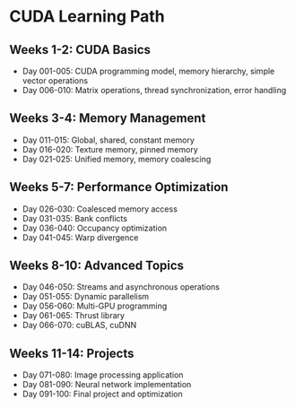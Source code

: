 # CUDA Learning Path

## Weeks 1-2: CUDA Basics
- Day 001-005: CUDA programming model, memory hierarchy, simple vector operations
- Day 006-010: Matrix operations, thread synchronization, error handling

## Weeks 3-4: Memory Management
- Day 011-015: Global, shared, constant memory
- Day 016-020: Texture memory, pinned memory
- Day 021-025: Unified memory, memory coalescing

## Weeks 5-7: Performance Optimization
- Day 026-030: Coalesced memory access
- Day 031-035: Bank conflicts
- Day 036-040: Occupancy optimization
- Day 041-045: Warp divergence

## Weeks 8-10: Advanced Topics
- Day 046-050: Streams and asynchronous operations
- Day 051-055: Dynamic parallelism
- Day 056-060: Multi-GPU programming
- Day 061-065: Thrust library
- Day 066-070: cuBLAS, cuDNN

## Weeks 11-14: Projects
- Day 071-080: Image processing application
- Day 081-090: Neural network implementation
- Day 091-100: Final project and optimization
